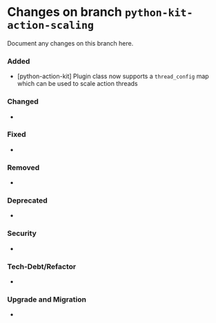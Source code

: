 # Changes on branch `python-kit-action-scaling`
Document any changes on this branch here.
### Added
- [python-action-kit] Plugin class now supports a `thread_config` map which can be used to scale action threads 

### Changed
- 

### Fixed
- 

### Removed
- 

### Deprecated
- 

### Security
- 

### Tech-Debt/Refactor
- 

### Upgrade and Migration
- 

